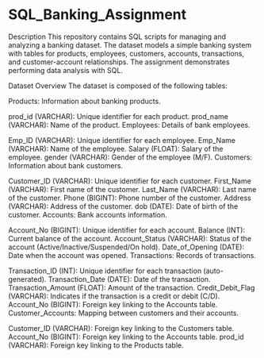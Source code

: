 # SQL_Banking_Assignment
Description
This repository contains SQL scripts for managing and analyzing a banking dataset. The dataset models a simple banking system with tables for products, employees, customers, accounts, transactions, and customer-account relationships. The assignment demonstrates  performing data analysis with SQL.

Dataset Overview
The dataset is composed of the following tables:

Products: Information about banking products.

prod_id (VARCHAR): Unique identifier for each product.
prod_name (VARCHAR): Name of the product.
Employees: Details of bank employees.

Emp_ID (VARCHAR): Unique identifier for each employee.
Emp_Name (VARCHAR): Name of the employee.
Salary (FLOAT): Salary of the employee.
gender (VARCHAR): Gender of the employee (M/F).
Customers: Information about bank customers.

Customer_ID (VARCHAR): Unique identifier for each customer.
First_Name (VARCHAR): First name of the customer.
Last_Name (VARCHAR): Last name of the customer.
Phone (BIGINT): Phone number of the customer.
Address (VARCHAR): Address of the customer.
dob (DATE): Date of birth of the customer.
Accounts: Bank accounts information.

Account_No (BIGINT): Unique identifier for each account.
Balance (INT): Current balance of the account.
Account_Status (VARCHAR): Status of the account (Active/Inactive/Suspended/On hold).
Date_of_Opening (DATE): Date when the account was opened.
Transactions: Records of transactions.

Transaction_ID (INT): Unique identifier for each transaction (auto-generated).
Transaction_Date (DATE): Date of the transaction.
Transaction_Amount (FLOAT): Amount of the transaction.
Credit_Debit_Flag (VARCHAR): Indicates if the transaction is a credit or debit (C/D).
Account_No (BIGINT): Foreign key linking to the Accounts table.
Customer_Accounts: Mapping between customers and their accounts.

Customer_ID (VARCHAR): Foreign key linking to the Customers table.
Account_No (BIGINT): Foreign key linking to the Accounts table.
prod_id (VARCHAR): Foreign key linking to the Products table.
